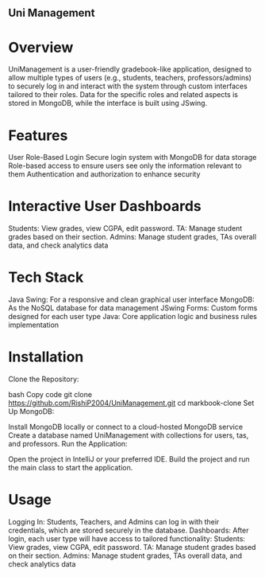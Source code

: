 ## Uni Management

# Overview
UniManagement is a user-friendly gradebook-like application, designed to allow multiple types of users (e.g., students, teachers, professors/admins) to securely log in and interact with the system through custom interfaces tailored to their roles. Data for the specific roles and related aspects is stored in MongoDB, while the interface is built using JSwing.

# Features
User Role-Based Login
Secure login system with MongoDB for data storage
Role-based access to ensure users see only the information relevant to them
Authentication and authorization to enhance security

# Interactive User Dashboards
Students: View grades, view CGPA, edit password.
TA: Manage student grades based on their section.
Admins: Manage student grades, TAs overall data, and check analytics data

# Tech Stack
Java Swing: For a responsive and clean graphical user interface
MongoDB: As the NoSQL database for data management
JSwing Forms: Custom forms designed for each user type
Java: Core application logic and business rules implementation

# Installation
Clone the Repository:

bash
Copy code
git clone https://github.com/RishiP2004/UniManagement.git
cd markbook-clone
Set Up MongoDB:

Install MongoDB locally or connect to a cloud-hosted MongoDB service
Create a database named UniManagement with collections for users, tas, and professors.
Run the Application:

Open the project in IntelliJ or your preferred IDE.
Build the project and run the main class to start the application.

# Usage
Logging In:
Students, Teachers, and Admins can log in with their credentials, which are stored securely in the database.
Dashboards:
After login, each user type will have access to tailored functionality:
Students: View grades, view CGPA, edit password.
TA: Manage student grades based on their section.
Admins: Manage student grades, TAs overall data, and check analytics data
